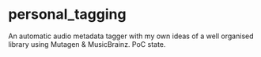 # personal_tagging

An automatic audio metadata tagger with my own ideas of a well organised library using Mutagen & MusicBrainz. PoC state.
